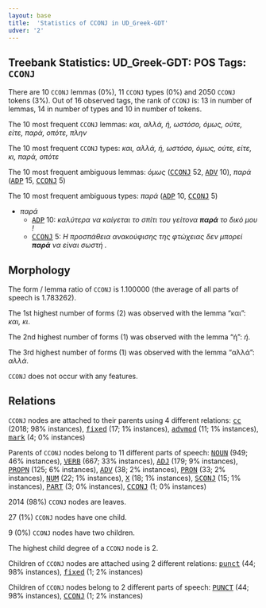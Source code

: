 ```yaml
---
layout: base
title:  'Statistics of CCONJ in UD_Greek-GDT'
udver: '2'
---
```


## Treebank Statistics: UD_Greek-GDT: POS Tags: `CCONJ`

There are 10 `CCONJ` lemmas (0%), 11 `CCONJ` types (0%) and 2050 `CCONJ` tokens (3%).
Out of 16 observed tags, the rank of `CCONJ` is: 13 in number of lemmas, 14 in number of types and 10 in number of tokens.

The 10 most frequent `CCONJ` lemmas: <em>και, αλλά, ή, ωστόσο, όμως, ούτε, είτε, παρά, οπότε, πλην</em>

The 10 most frequent `CCONJ` types:  <em>και, αλλά, ή, ωστόσο, όμως, ούτε, είτε, κι, παρά, οπότε</em>

The 10 most frequent ambiguous lemmas: <em>όμως</em> (<tt><a href="el_gdt-pos-CCONJ.html">CCONJ</a></tt> 52, <tt><a href="el_gdt-pos-ADV.html">ADV</a></tt> 10), <em>παρά</em> (<tt><a href="el_gdt-pos-ADP.html">ADP</a></tt> 15, <tt><a href="el_gdt-pos-CCONJ.html">CCONJ</a></tt> 5)

The 10 most frequent ambiguous types:  <em>παρά</em> (<tt><a href="el_gdt-pos-ADP.html">ADP</a></tt> 10, <tt><a href="el_gdt-pos-CCONJ.html">CCONJ</a></tt> 5)


* <em>παρά</em>
  * <tt><a href="el_gdt-pos-ADP.html">ADP</a></tt> 10: <em>καλύτερα να καίγεται το σπίτι του γείτονα <b>παρά</b> το δικό μου !</em>
  * <tt><a href="el_gdt-pos-CCONJ.html">CCONJ</a></tt> 5: <em>Η προσπάθεια ανακούφισης της φτώχειας δεν μπορεί <b>παρά</b> να είναι σωστή .</em>

## Morphology

The form / lemma ratio of `CCONJ` is 1.100000 (the average of all parts of speech is 1.783262).

The 1st highest number of forms (2) was observed with the lemma “και”: <em>και, κι</em>.

The 2nd highest number of forms (1) was observed with the lemma “ή”: <em>ή</em>.

The 3rd highest number of forms (1) was observed with the lemma “αλλά”: <em>αλλά</em>.

`CCONJ` does not occur with any features.


## Relations

`CCONJ` nodes are attached to their parents using 4 different relations: <tt><a href="el_gdt-dep-cc.html">cc</a></tt> (2018; 98% instances), <tt><a href="el_gdt-dep-fixed.html">fixed</a></tt> (17; 1% instances), <tt><a href="el_gdt-dep-advmod.html">advmod</a></tt> (11; 1% instances), <tt><a href="el_gdt-dep-mark.html">mark</a></tt> (4; 0% instances)

Parents of `CCONJ` nodes belong to 11 different parts of speech: <tt><a href="el_gdt-pos-NOUN.html">NOUN</a></tt> (949; 46% instances), <tt><a href="el_gdt-pos-VERB.html">VERB</a></tt> (667; 33% instances), <tt><a href="el_gdt-pos-ADJ.html">ADJ</a></tt> (179; 9% instances), <tt><a href="el_gdt-pos-PROPN.html">PROPN</a></tt> (125; 6% instances), <tt><a href="el_gdt-pos-ADV.html">ADV</a></tt> (38; 2% instances), <tt><a href="el_gdt-pos-PRON.html">PRON</a></tt> (33; 2% instances), <tt><a href="el_gdt-pos-NUM.html">NUM</a></tt> (22; 1% instances), <tt><a href="el_gdt-pos-X.html">X</a></tt> (18; 1% instances), <tt><a href="el_gdt-pos-SCONJ.html">SCONJ</a></tt> (15; 1% instances), <tt><a href="el_gdt-pos-PART.html">PART</a></tt> (3; 0% instances), <tt><a href="el_gdt-pos-CCONJ.html">CCONJ</a></tt> (1; 0% instances)

2014 (98%) `CCONJ` nodes are leaves.

27 (1%) `CCONJ` nodes have one child.

9 (0%) `CCONJ` nodes have two children.

The highest child degree of a `CCONJ` node is 2.

Children of `CCONJ` nodes are attached using 2 different relations: <tt><a href="el_gdt-dep-punct.html">punct</a></tt> (44; 98% instances), <tt><a href="el_gdt-dep-fixed.html">fixed</a></tt> (1; 2% instances)

Children of `CCONJ` nodes belong to 2 different parts of speech: <tt><a href="el_gdt-pos-PUNCT.html">PUNCT</a></tt> (44; 98% instances), <tt><a href="el_gdt-pos-CCONJ.html">CCONJ</a></tt> (1; 2% instances)

